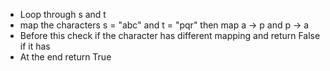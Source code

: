 - Loop through s and t
- map the characters s = "abc" and t = "pqr" then map a -> p and p -> a
- Before this check if the character has different mapping and return False if it has
- At the end return True